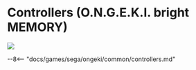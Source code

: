 # Controllers (O.N.G.E.K.I. bright MEMORY)
<img class="header-logo" src="/img/sega/ongeki/brightmemory/logo.png">

--8<-- "docs/games/sega/ongeki/common/controllers.md"
